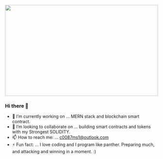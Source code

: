 <img src="https://thumbor.forbes.com/thumbor/960x0/https%3A%2F%2Fspecials-images.forbesimg.com%2Fimageserve%2F5f2a32ee3b52675a453e2881%2FFascinating-Examples-Of-How-Blockchain-Is-Used-In-Insurance--Banking-And-Travel%2F960x0.jpg%3Ffit%3Dscale" height="300px" width="100%">



### Hi there 👋

- 🔭 I’m currently working on ... MERN stack and blockchain smart contract.
- 👯 I’m looking to collaborate on ... building smart contracts and tokens with my Strongest SOLIDITY.
- 📫 How to reach me: ... c0087ms1@outlook.com
- ⚡ Fun fact: ... I love coding and I program like panther. Preparing much, and attacking and winning in a moment. :)
